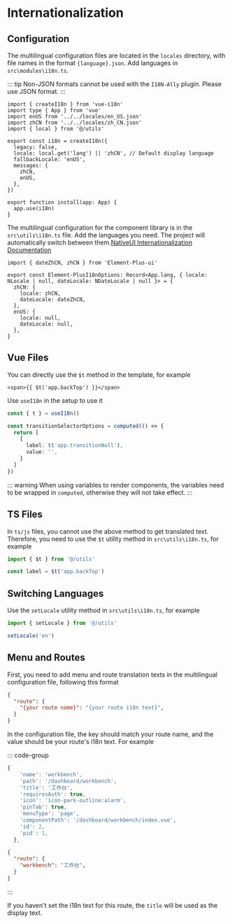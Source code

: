 # Internationalization

## Configuration

The multilingual configuration files are located in the `locales` directory, with file names in the format `{language}.json`. Add languages in `src\modules\i18n.ts`.

::: tip
Non-JSON formats cannot be used with the `I18N-Ally` plugin. Please use JSON format.
:::

```ts{3,4,12,13}
import { createI18n } from 'vue-i18n'
import type { App } from 'vue'
import enUS from '../../locales/en_US.json'
import zhCN from '../../locales/zh_CN.json'
import { local } from '@/utils'

export const i18n = createI18n({
  legacy: false,
  locale: local.get('lang') || 'zhCN', // Default display language
  fallbackLocale: 'enUS',
  messages: {
    zhCN,
    enUS,
  },
})

export function install(app: App) {
  app.use(i18n)
}

```

The multilingual configuration for the component library is in the `src\utils\i18n.ts` file. Add the languages you need. The project will automatically switch between them.[NativeUI Internationalization Documentation](https://www.Element-Plus.com/en-US/light/docs/i18n)

```ts{1,4,5,6,7}
import { dateZhCN, zhCN } from 'Element-Plus-ui'

export const Element-PlusI18nOptions: Record<App.lang, { locale: NLocale | null, dateLocale: NDateLocale | null }> = {
  zhCN: {
    locale: zhCN,
    dateLocale: dateZhCN,
  },
  enUS: {
    locale: null,
    dateLocale: null,
  },
}

```

## Vue Files

You can directly use the `$t` method in the template, for example

```vue{3}
<span>{{ $t('app.backTop') }}</span>

```

Use `useI18n` in the setup to use it

```ts
const { t } = useI18n()

const transitionSelectorOptions = computed(() => {
  return [
    {
      label: t('app.transitionNull'),
      value: '',
    }
  ]
})

```

::: warning
When using variables to render components, the variables need to be wrapped in `computed`, otherwise they will not take effect.
:::

## TS Files

In `ts/js` files, you cannot use the above method to get translated text. Therefore, you need to use the `$t` utility method in `src\utils\i18n.ts`, for example

```ts
import { $t } from '@/utils'

const label = $t('app.backTop')
```

## Switching Languages

Use the `setLocale` utility method in `src\utils\i18n.ts`, for example

```ts
import { setLocale } from '@/utils'

setLocale('en')
```

## Menu and Routes

First, you need to add menu and route translation texts in the multilingual configuration file, following this format

```json
{
  "route": {
    "{your route name}": "{your route i18n text}",
  }
}

```

In the configuration file, the key should match your route name, and the value should be your route's i18n text. For example

::: code-group

```ts [route]{2}
{
    'name': 'workbench',
    'path': '/dashboard/workbench',
    'title': '工作台',
    'requiresAuth': true,
    'icon': 'icon-park-outline:alarm',
    'pinTab': true,
    'menuType': 'page',
    'componentPath': '/dashboard/workbench/index.vue',
    'id': 2,
    'pid': 1,
  },
```

```json [locale]{3}
{
  "route": {
    "workbench": "工作台",
  }
}
```

:::

If you haven't set the i18n text for this route, the `title` will be used as the display text.
